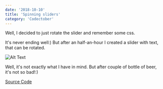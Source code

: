 ```yaml
---
date: '2018-10-10'
title: 'Spinning sliders'
category: 'Codectober'
---
```


Well, I decided to just rotate the slider and remember some css.

It's never ending well:)
But after an half-an-hour I created a slider with text, that can be rotated.

![Alt Text](./spinning.gif)


Well, it's not exactly what I have in mind. But after couple of bottle of beer, it's not so bad!:)

[Source Code](https://github.com/dmitrybirin/coffee-vueel)


